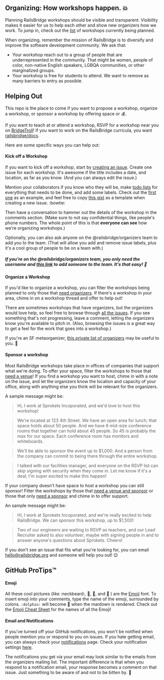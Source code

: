 ## Organizing: How workshops happen. :boom:

Planning RailsBridge workshops should be visible and transparent. Visibility makes it easier for us to help each other and show new organizers how we work. To jump in, check out the [list](https://github.com/railsbridge/organizing/issues) of workshops currently being planned. 

When organizing, remember the mission of RailsBridge is to diversify and improve the software development community. We ask that:
* Your workshop reach out to a group of people that are underrepresented in the community. That might be women, people of color, non-native English speakers, LGBQA communities, or other marginalized groups.
* Your workshop is free for students to attend. We want to remove as many barriers to entry as possible.

## Helping Out
This repo is the place to come if you want to propose a workshop, organize a workshop, or sponsor a workshop by offering space or :moneybag:. 

If you want to teach at or attend a workshop, RSVP for a workshop near you on [BridgeTroll](http://www.bridgetroll.org/)! If you want to work on the RailsBridge curricula, you want [railsbridge/docs](https://github.com/railsbridge/docs).

Here are some specific ways you can help out:

#### Kick off a Workshop
If you want to kick off a workshop, start by [creating an issue](https://github.com/railsbridge/organizing/issues/new). Create one issue for each workshop. It's awesome if the title includes a date, and location, as far as you know. (And you can always edit the issue.) 

Mention your collaborators if you know who they will be, make [todo lists](https://github.com/blog/1542-task-lists-in-gist) for everything that needs to be done, and add some labels. Check out the [first one](https://github.com/railsbridge/organizing/issues/1) as an example, and feel free to copy [this gist](https://gist.githubusercontent.com/rachelmyers/55f5d2720ec957a499bb/raw/6556ff1885d350d7373837191875fde1016cbbcb/issue_template.md) as a template when creating a new issue. :bowtie:

Then have a conversation to hammer out the details of the workshop in the comments section. (Make sure to not say confidential things, like people's phone numbers. The whole point of this is that **everyone can see** how we're organizing workshops.) 

Optionally, you can also ask anyone on the @railsbridge/organizers team to add you to the team. (That will allow you add and remove issue labels, plus it's a cool group of people to be on a team with.) 

##### If you're on the @railsbridge/organizers team, you only need the username and [this link](https://github.com/orgs/railsbridge/teams/organizers) to add someone to the team. It's that easy! :palm_tree:

#### Organize a Workshop
If you'd like to organize a workshop, you can filter the workshops being planned to only those that [need organizers](https://github.com/railsbridge/organizing/labels/Needs%20Organizer). If there's a workshop in your area, chime in on a workshop thread and offer to help out!

There are sometimes workshops that have organizers, but the organizers would love help, so feel free to browse through [all the issues](https://github.com/railsbridge/organizing/issues). If you see something that's not progressing, leave a comment, letting the organizers know you're available to pitch in. (Also, browsing the issues is a great way to get a feel for the work that goes into a workshop.)

If you're an SF metaorganizer, [this private list of organizers](https://docs.google.com/spreadsheet/ccc?key=0Al9a5yeo4q0AdEtJVDlrb3dXckd4bFktUGptM2VkWmc#gid=1) may be useful to you. :racehorse:

#### Sponsor a workshop

Most RailsBridge workshops take place in offices of companies that support what we're doing. To offer your space, filter the workshops to those that [need a venue](https://github.com/railsbridge/organizing/labels/Needs%20Venue/Sponsor)! If you find a workshop you want to host, chime in with a note on the issue, and let the organizers know the location and capacity of your office, along with anything else you think will be relevant for the organizers. 

A sample message might be:
> Hi, I work at Sprokets Incoporated, and we'd love to host this workshop! 

> We're located at 123 4th Street. We have an open area for lunch; that space holds about 50 people. And we have 8 mid-size conference rooms that together can hold about 45 people. So 45 is probably the max for our space. Each conference room has monitors and whiteboards.

> We'll be able to sponsor the event up to $1,000. And a person from the company can commit to being there through the entire workshop. 

> I talked with our facilities manager, and everyone on the RSVP list can skip signing with security when they come in. Let me know if it's a deal; I'm super excited to make this happen! 

If your company doesn't have space to host a workshop you can still sponsor! Filter the workshops by those that [need a venue and sponsor](https://github.com/railsbridge/organizing/labels/Needs%20Venue/Sponsor) or those that only [need a sponsor](https://github.com/railsbridge/organizing/labels/Needs%20Sponsor) and chime in to offer support. 

An sample message might be:

> Hi, I work at Sprokets Incoporated, and we're really excited to help RailsBridge. We can sponsor this workshop, up to $1,500!

> Two of our engineers are waiting to RSVP as teachers, and our Lead Recruiter asked to also volunteer, maybe with signing people in and to answer anyone's questions about Sprokets. Cheers!

If you don't see an issue that fits what you're looking for, you can email hello@railsbridge.org and someone will help you out! :wink:

## GitHub ProTips™

#### Emoji
All these cool pictures (like :neckbeard:, :nail_care:, :rat:, and :space_invader: ) are the [Emoji](http://en.wikipedia.org/wiki/Emoji) font. To insert emoji into your comments, type the name of the emoji, surrounded by colons. `:dolphin:` will become :dolphin: when the mardown is rendered. Check out the [Emoji Cheat Sheet](http://www.emoji-cheat-sheet.com/) for the names of all the Emoji!

#### Email and Notifications
If you've turned off your GitHub notifications, you won't be notified when people mention you or respond to you on issues. If you hate getting email, you can always check your [notifications](https://github.com/notifications) page. Check your notification settings [here](https://github.com/settings/notifications).

The notifications you get via your email may look similar to the emails from the organizers mailing list. The important difference is that when you respond to a notification email, your response becomes a comment on that issue. Just something to be aware of and not to be bitten by. :wolf:
